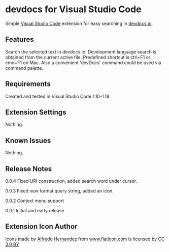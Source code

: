 # devdocs for Visual Studio Code

Simple [Visual Studio Code](https://code.visualstudio.com/) extension for easy searching in [devdocs.io](http://devdocs.io/).

## Features

Search the selected text in devdocs.io. Development language search is obtained from the current active file. Predefined shortcut is ctrl+F1 or cmd+F1 on Mac. Also a convenient 'devDocs' command could be used via command palette.

## Requirements

Created and tested in Visual Studio Code 1.10-1.18.

## Extension Settings

Nothing.

## Known Issues

Nothing.

## Release Notes

0.0.4 Fixed URI construction, added search word under cursor.

0.0.3 Fixed new format query string, added an icon.

0.0.2 Context menu support

0.0.1 Initial and early release

## Extension Icon Author

<div>Icons made by <a href="https://www.flaticon.com/authors/alfredo-hernandez" title="Alfredo Hernandez">Alfredo Hernandez</a> from <a href="https://www.flaticon.com/" title="Flaticon">www.flaticon.com</a> is licensed by <a href="http://creativecommons.org/licenses/by/3.0/" title="Creative Commons BY 3.0" target="_blank">CC 3.0 BY</a></div>
